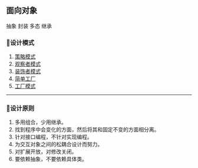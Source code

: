 ## 面向对象
抽象
封装
多态
继承

### 🎯设计模式
1.  [策略模式](StrategyMode/)
2.  [观察者模式](ObserverMode/)
3.  [装饰者模式](Decorator/)
4.  [简单工厂](SimpleFactory/)
5.  [工厂模式](Factory/)





------






### 🐒设计原则
1. 多用组合，少用继承。
2. 找到程序中会变化的方面，然后将其和固定不变的方面相分离。
3. 针对接口编程，不针对实现编程。
4. 为交互对象之间的松耦合设计而努力。
5. 对扩展开放，对修改关闭。
6. 要依赖抽象，不要依赖具体类。





